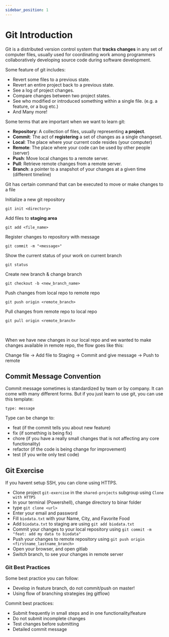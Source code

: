 ```yaml
---
sidebar_position: 1
---
```

# Git Introduction
Git is a distributed version control system that **tracks changes** in any set of computer files, usually used for coordinating work among programmers collaboratively developing source code during software development.


Some feature of git includes:
- Revert some files to a previous state.
- Revert an entire project back to a previous state.
- See a log of project changes.
- Compare changes between two project states.
- See who modified or introduced something within a single file. (e.g. a feature, or a bug etc.)
- And Many more!

Some terms that are important when we want to learn git:
- **Repository**: A collection of files, usually representing **a project**.
- **Commit**: The act of **registering** a set of changes as a single changeset.
- **Local**: The place where your current code resides (your computer)
- **Remote**: The place where your code can be used by other people (server)
- **Push**: Move local changes to a remote server.
- **Pull**: Retrieve remote changes from a remote server.
- **Branch**: a pointer to a snapshot of your changes at a given time (different timeline)

Git has certain command that can be executed to move or make changes to a file

Initialize a new git repository
```
git init <directory>
```
Add files to **staging area**
```
git add <file_name>
```
Register changes to repository with message
```
git commit -m "<message>"
```
Show the current status of your work on current branch
```
git status
```
Create new branch & change branch
```
git checkout -b <new_branch_name>
```
Push changes from local repo to remote repo
```
git push origin <remote_branch>
```
Pull changes from remote repo to local repo
```
git pull origin <remote_branch>
```

<br/>

When we have new changes in our local repo and we wanted to make changes available in remote repo, the flow goes like this:

Change file -> Add file to Staging -> Commit and give message -> Push to remote

## Commit Message Convention
Commit message sometimes is standardized by team or by company. It can come with many different forms. But if you just learn to use git, you can use this template:

```
type: message
```

Type can be change to:
- feat (if the commit tells you about new feature)
- fix (if something is being fix)
- chore (if you have a really small changes that is not affecting any core functionality)
- refactor (if the code is being change for improvement)
- test (if you write only test code)

## Git Exercise

If you havent setup SSH, you can clone using HTTPS.

- Clone project `git-exercise` in the `shared-projects` subgroup using `Clone with HTTPS`
- In your terminal (Powershell), change directory to binar folder
- type `git clone <url>`
- Enter your email and password
- Fill `biodata.txt` with your Name, City, and Favorite Food
- Add `biodata.txt` to staging are using `git add biodata.txt`
- Commit your changes to your local repository using `git commit -m "feat: add my data to biodata"`
- Push your changes to remote repository using `git push origin <firstname_lastname_branch>`
- Open your browser, and open gitlab
- Switch branch, to see your changes in remote server

### Git Best Practices
Some best practice you can follow:
- Develop in feature branch, do not commit/push on master!
- Using flow of branching strategies (eg gitflow)

Commit best practices:
- Submit frequently in small steps and in one functionality/feature
- Do not submit incomplete changes
- Test changes before submitting
- Detailed commit message

